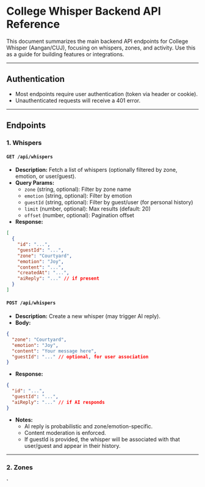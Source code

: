 # College Whisper Backend API Reference

This document summarizes the main backend API endpoints for College Whisper (Aangan/CUJ), focusing on whispers, zones, and activity. Use this as a guide for building features or integrations.

---

## Authentication
- Most endpoints require user authentication (token via header or cookie).
- Unauthenticated requests will receive a 401 error.

---

## Endpoints

### 1. Whispers
#### `GET /api/whispers`
- **Description:** Fetch a list of whispers (optionally filtered by zone, emotion, or user/guest).
- **Query Params:**
  - `zone` (string, optional): Filter by zone name
  - `emotion` (string, optional): Filter by emotion
  - `guestId` (string, optional): Filter by guest/user (for personal history)
  - `limit` (number, optional): Max results (default: 20)
  - `offset` (number, optional): Pagination offset
- **Response:**
```json
[
  {
    "id": "...",
    "guestId": "...",
    "zone": "Courtyard",
    "emotion": "Joy",
    "content": "...",
    "createdAt": "...",
    "aiReply": "..." // if present
  }
]
```

#### `POST /api/whispers`
- **Description:** Create a new whisper (may trigger AI reply).
- **Body:**
```json
{
  "zone": "Courtyard",
  "emotion": "Joy",
  "content": "Your message here",
  "guestId": "..." // optional, for user association
}
```
- **Response:**
```json
{
  "id": "...",
  "guestId": "...",
  "aiReply": "..." // if AI responds
}
```
- **Notes:**
  - AI reply is probabilistic and zone/emotion-specific.
  - Content moderation is enforced.
  - If guestId is provided, the whisper will be associated with that user/guest and appear in their history.

---

### 2. Zones
#### `